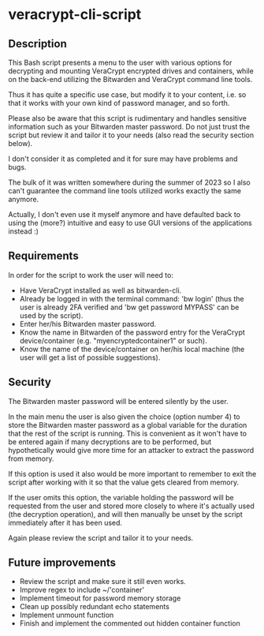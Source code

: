 # veracrypt-cli-script

## Description

This Bash script presents a menu to the user with various options for decrypting and mounting VeraCrypt encrypted drives and containers, while on the back-end utilizing the Bitwarden and VeraCrypt command line tools.

Thus it has quite a specific use case, but modify it to your content, i.e. so that it works with your own kind of password manager, and so forth.

Please also be aware that this script is rudimentary and handles sensitive information such as your Bitwarden master password. Do not just trust the script but review it and tailor it to your needs (also read the security section below). 

I don't consider it as completed and it for sure may have problems and bugs. 

The bulk of it was written somewhere during the summer of 2023 so I also can't guarantee the command line tools utilized works exactly the same anymore.

Actually, I don't even use it myself anymore and have defaulted back to using the (more?) intuitive and easy to use GUI versions of the applications instead :)

## Requirements

 In order for the script to work the user will need to: 
 - Have VeraCrypt installed as well as bitwarden-cli.
 - Already be logged in with the terminal command: 'bw login' (thus the user is already 2FA verified and 'bw get password MYPASS' can be used by the script).
 - Enter her/his Bitwarden master password.                         
 - Know the name in Bitwarden of the password entry for the VeraCrypt device/container (e.g. "myencryptedcontainer1" or such).
 - Know the name of the device/container on her/his local machine (the user will get a list of possible suggestions).

## Security

The Bitwarden master password will be entered silently by the user.

In the main menu the user is also given the choice (option number 4) to store the Bitwarden master password as a global variable for the duration that the rest of the script is running. This is convenient as it won't have to be entered again if many decryptions are to be performed, but hypothetically would give more time for an attacker to extract the password from memory.

If this option is used it also would be more important to remember to exit the script after working with it so that the value gets cleared from memory.

If the user omits this option, the variable holding the password will be requested from the user and stored more closely to where it's actually used (the decryption operation), and will then manually be unset by the script immediately after it has been used.

Again please review the script and tailor it to your needs.

## Future improvements

- Review the script and make sure it still even works.
- Improve regex to include ~/'container'
- Implement timeout for password memory storage 
- Clean up possibly redundant echo statements
- Implement unmount function
- Finish and implement the commented out hidden container function
